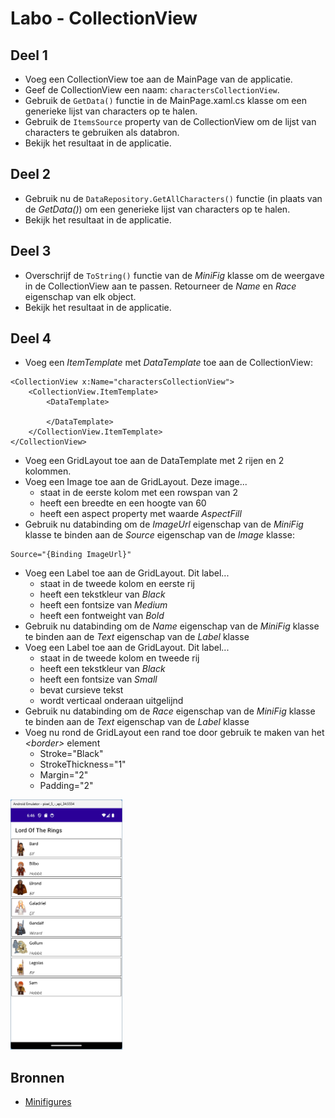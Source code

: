 # Labo - CollectionView
## Deel 1
- Voeg een CollectionView toe aan de MainPage van de applicatie.
- Geef de CollectionView een naam: ```charactersCollectionView```.
- Gebruik de ```GetData()``` functie in de MainPage.xaml.cs klasse om een generieke lijst van characters op te halen.
- Gebruik de ```ItemsSource``` property van de CollectionView om de lijst van characters te gebruiken als databron.
- Bekijk het resultaat in de applicatie.

## Deel 2
- Gebruik nu de ```DataRepository.GetAllCharacters()``` functie (in plaats van de *GetData()*) om een generieke lijst van characters op te halen.
- Bekijk het resultaat in de applicatie.

## Deel 3
- Overschrijf de ```ToString()``` functie van de *MiniFig* klasse om de weergave in de CollectionView aan te passen. Retourneer de *Name* en *Race* eigenschap van elk object.
- Bekijk het resultaat in de applicatie.

## Deel 4
- Voeg een *ItemTemplate* met *DataTemplate* toe aan de CollectionView:
```
<CollectionView x:Name="charactersCollectionView">
    <CollectionView.ItemTemplate>
        <DataTemplate>
                    
        </DataTemplate>
    </CollectionView.ItemTemplate>
</CollectionView>
```
- Voeg een GridLayout toe aan de DataTemplate met 2 rijen en 2 kolommen.
- Voeg een Image toe aan de GridLayout. Deze image...
    - staat in de eerste kolom met een rowspan van 2
    - heeft een breedte en een hoogte van 60
    - heeft een aspect property met waarde *AspectFill*
- Gebruik nu databinding om de *ImageUrl* eigenschap van de *MiniFig* klasse te binden aan de *Source* eigenschap van de *Image* klasse:
```
Source="{Binding ImageUrl}"
```
- Voeg een Label toe aan de GridLayout. Dit label...
	- staat in de tweede kolom en eerste rij
	- heeft een tekstkleur van *Black*
	- heeft een fontsize van *Medium*
    - heeft een fontweight van *Bold*
- Gebruik nu databinding om de *Name* eigenschap van de *MiniFig* klasse te binden aan de *Text* eigenschap van de *Label* klasse
- Voeg een Label toe aan de GridLayout. Dit label...
	- staat in de tweede kolom en tweede rij
	- heeft een tekstkleur van *Black*
	- heeft een fontsize van *Small*
    - bevat cursieve tekst
    - wordt verticaal onderaan uitgelijnd
- Gebruik nu databinding om de *Race* eigenschap van de *MiniFig* klasse te binden aan de *Text* eigenschap van de *Label* klasse
- Voeg nu rond de GridLayout een rand toe door gebruik te maken van het *\<border\>* element
    - Stroke="Black" 
    - StrokeThickness="1" 
    - Margin="2" 
    - Padding="2"

<img src="media/minifigs.png" alt="minifigs" height="400">


## Bronnen
- [Minifigures](https://www.brickowl.com/catalog/lego-minifigures/the-lord-of-the-rings)